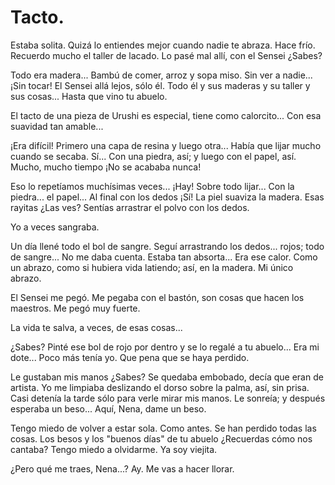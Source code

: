 # Tacto. 

Estaba solita. Quizá lo entiendes mejor cuando nadie te abraza. Hace frío. Recuerdo mucho el taller de lacado. Lo pasé mal allí, con el Sensei ¿Sabes?

Todo era madera... Bambú de comer, arroz y sopa miso. Sin ver a nadie... ¡Sin tocar! El Sensei allá lejos, sólo él. Todo él y sus maderas y su taller y sus cosas... Hasta que vino tu abuelo. 

El tacto de una pieza de Urushi es especial, tiene como calorcito... Con esa suavidad tan amable...

¡Era difícil! Primero una capa de resina y luego otra... Había que lijar mucho cuando se secaba. Sí... Con una piedra, así; y luego con el papel, así. Mucho, mucho tiempo ¡No se acababa nunca!

Eso lo repetíamos muchísimas veces... ¡Hay! Sobre todo lijar... Con la piedra... el papel... Al final con los dedos ¡Sí! La piel suaviza la madera. Esas rayitas ¿Las ves? Sentías arrastrar el polvo con los dedos. 

Yo a veces sangraba. 

Un día llené todo el bol de sangre. Seguí arrastrando los dedos... rojos; todo de sangre... No me daba cuenta. Estaba tan absorta... Era ese calor. Como un abrazo, como si hubiera vida latiendo; así,  en la madera. Mi único abrazo. 

El Sensei me pegó. Me pegaba con el bastón, son cosas que hacen los maestros. Me pegó muy fuerte. 

La vida te salva, a veces, de esas cosas...

¿Sabes? Pinté ese bol de rojo por dentro y se lo regalé a tu abuelo... Era mi dote... Poco más tenía yo. Que pena que se haya perdido. 

Le gustaban mis manos ¿Sabes? Se quedaba embobado, decía que eran de artista. Yo me limpiaba deslizando el dorso sobre la palma, así, sin prisa. Casi detenía la tarde sólo para verle mirar mis manos. Le sonreía; y después esperaba un beso... Aquí, Nena, dame un beso.

Tengo miedo de volver a estar sola. Como antes. Se han perdido todas las cosas. Los besos y los "buenos días" de tu abuelo ¿Recuerdas cómo nos cantaba? Tengo miedo a olvidarme. Ya soy viejita.

¿Pero qué me traes, Nena...? Ay. Me vas a hacer llorar. 
